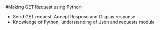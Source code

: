 #Making GET Request using Python
-  Send GET request, Accept Respose and Display response
- Knowledge of Python, understanding of Json and requests module